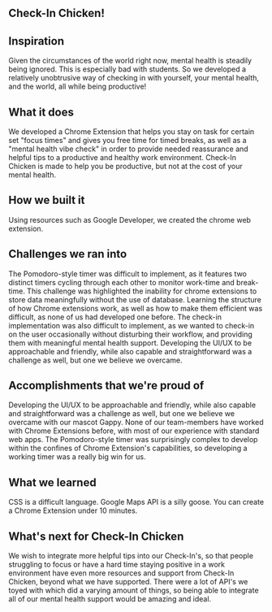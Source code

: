 ## Check-In Chicken!

## Inspiration
Given the circumstances of the world right now, mental health is steadily being ignored. This is especially bad with students. So we developed a relatively unobtrusive way of checking in with yourself, your mental health, and the world, all while being productive!

## What it does
We developed a Chrome Extension that helps you stay on task for certain set "focus times" and gives you free time for timed breaks, as well as a "mental health vibe check" in order to provide needed reassurance and helpful tips to a productive and healthy work environment. Check-In Chicken is made to help you be productive, but not at the cost of your mental health.

## How we built it
Using resources such as Google Developer, we created the chrome web extension. 

## Challenges we ran into
The Pomodoro-style timer was difficult to implement, as it features two distinct timers cycling through each other to monitor work-time and break-time. This challenge was highlighted the inability for chrome extensions to store data meaningfully without the use of database. Learning the structure of how Chrome extensions work, as well as how to make them efficient was difficult, as none of us had developed one before. The check-in implementation was also difficult to implement, as we wanted to check-in on the user occasionally without disturbing their workflow, and providing them with meaningful mental health support. Developing the UI/UX to be approachable and friendly, while also capable and straightforward was a challenge as well, but one we believe we overcame.

## Accomplishments that we're proud of
Developing the UI/UX to be approachable and friendly, while also capable and straightforward was a challenge as well, but one we believe we overcame with our mascot Gappy. None of our team-members have worked with Chrome Extensions before, with most of our experience with standard web apps. The Pomodoro-style timer was surprisingly complex to develop within the confines of Chrome Extension's capabilities, so developing a working timer was a really big win for us. 

## What we learned
CSS is a difficult language. Google Maps API is a silly goose. You can create a Chrome Extension under 10 minutes.

## What's next for Check-In Chicken
We wish to integrate more helpful tips into our Check-In's, so that people struggling to focus or have a hard time staying positive in a work environment have even more resources and support from Check-In Chicken, beyond what we have supported. There were a lot of API's we toyed with which did a varying amount of things, so being able to integrate all of our mental health support would be amazing and ideal.
